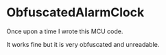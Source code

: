 # ObfuscatedAlarmClock
Once upon a time I wrote this MCU code.

It works fine but it is very obfuscated and unreadable.
